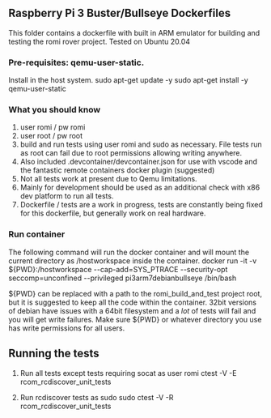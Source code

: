 ## Raspberry Pi 3 Buster/Bullseye Dockerfiles
This folder contains a dockerfile with built in ARM emulator for building and testing the romi rover project.
Tested on Ubuntu 20.04

### Pre-requisites: qemu-user-static. 
Install in the host system.
sudo apt-get update -y
sudo apt-get install -y qemu-user-static

### What you should know

1) user romi / pw romi
2) user root / pw root
3) build and run tests using user romi and sudo as necessary. File tests run as root can fail due to root permissions allowing writing anywhere.
4) Also included .devcontainer/devcontainer.json for use with vscode and the fantastic remote containers docker plugin (suggested)
5) Not all tests work at present due to Qemu limitations.
6) Mainly for development should be used as an additional check with x86 dev platform to run all tests.
7) Dockerfile / tests are a work in progress, tests are constantly being fixed for this dockerfile, but generally work on real hardware.

### Run container
The following command will run the docker container and will mount the current directory as /hostworkspace inside the container.
docker run -it -v ${PWD}:/hostworkspace --cap-add=SYS_PTRACE --security-opt seccomp=unconfined --privileged pi3arm7debianbullseye /bin/bash

${PWD} can be replaced with a path to the romi_build_and_test project root, but it is suggested to keep all the code within the container.
32bit versions of debian have issues with a 64bit filesystem and a *lot* of tests will fail and you will get write failures.
Make sure ${PWD} or whatever directory you use has write permissions for all users.

## Running the tests
1) Run all tests except tests requiring socat as user romi
   ctest -V -E rcom_rcdiscover_unit_tests
   
2) Run rcdiscover tests as sudo
   sudo ctest -V -R rcom_rcdiscover_unit_tests